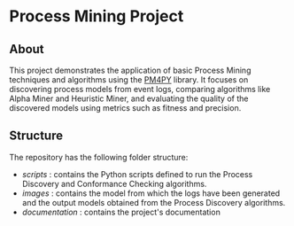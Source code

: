 # Process Mining Project

## About

This project demonstrates the application of basic Process Mining techniques and algorithms using the [PM4PY](https://pm4py.fit.fraunhofer.de) library. It focuses on discovering process models from event logs, comparing algorithms like Alpha Miner and Heuristic Miner, and evaluating the quality of the discovered models using metrics such as fitness and precision.

## Structure

The repository has the following folder structure:

- _scripts_ : contains the Python scripts defined to run the Process Discovery and Conformance Checking algorithms.
- _images_ : contains the model from which the logs have been generated and the output models obtained from the Process Discovery algorithms.
- _documentation_ : contains the project's documentation
